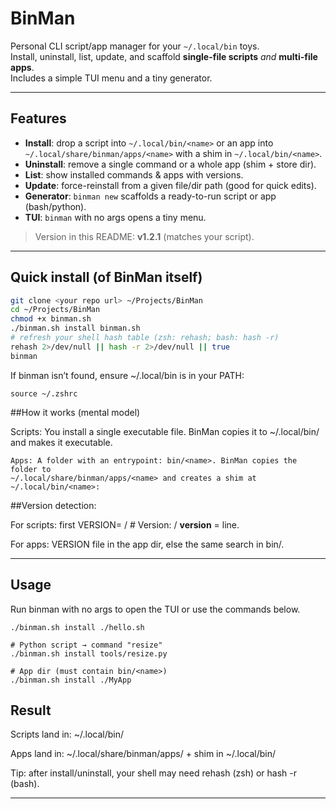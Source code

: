 # BinMan

Personal CLI script/app manager for your `~/.local/bin` toys.  
Install, uninstall, list, update, and scaffold **single-file scripts** *and* **multi-file apps**.  
Includes a simple TUI menu and a tiny generator.

---

## Features

- **Install**: drop a script into `~/.local/bin/<name>` or an app into `~/.local/share/binman/apps/<name>` with a shim in `~/.local/bin/<name>`.
- **Uninstall**: remove a single command or a whole app (shim + store dir).
- **List**: show installed commands & apps with versions.
- **Update**: force-reinstall from a given file/dir path (good for quick edits).
- **Generator**: `binman new` scaffolds a ready-to-run script or app (bash/python).
- **TUI**: `binman` with no args opens a tiny menu.

> Version in this README: **v1.2.1** (matches your script).

---

## Quick install (of BinMan itself)

```bash
git clone <your repo url> ~/Projects/BinMan
cd ~/Projects/BinMan
chmod +x binman.sh
./binman.sh install binman.sh
# refresh your shell hash table (zsh: rehash; bash: hash -r)
rehash 2>/dev/null || hash -r 2>/dev/null || true
binman
```

If binman isn’t found, ensure ~/.local/bin is in your PATH:
```echo 'export PATH="$HOME/.local/bin:$PATH"' >> ~/.zshrc
source ~/.zshrc
```

##How it works (mental model)

Scripts: You install a single executable file. BinMan copies it to ~/.local/bin/<filename-without-ext> and makes it executable.
```
Apps: A folder with an entrypoint: bin/<name>. BinMan copies the folder to
~/.local/share/binman/apps/<name> and creates a shim at ~/.local/bin/<name>:
```

##Version detection:

For scripts: first VERSION= / # Version: / __version__ = line.

For apps: VERSION file in the app dir, else the same search in bin/<name>.

---

## Usage

Run binman with no args to open the TUI
or use the commands below.

```# Script → command "hello"
./binman.sh install ./hello.sh

# Python script → command "resize"
./binman.sh install tools/resize.py

# App dir (must contain bin/<name>)
./binman.sh install ./MyApp
```

## Result

Scripts land in: ~/.local/bin/<name>

Apps land in: ~/.local/share/binman/apps/<name> + shim in ~/.local/bin/<name>

Tip: after install/uninstall, your shell may need rehash (zsh) or hash -r (bash).

---

